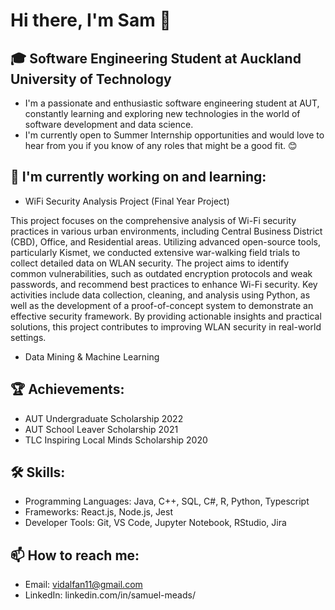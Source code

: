 # Hi there, I'm Sam 👋

## 🎓 Software Engineering Student at Auckland University of Technology

- I'm a passionate and enthusiastic software engineering student at AUT, constantly learning and exploring new technologies in the world of software development and data science.
- I'm currently open to Summer Internship opportunities and would love to hear from you if you know of any roles that might be a good fit. 😊

## 🌱 I'm currently working on and learning:
- WiFi Security Analysis Project (Final Year Project)

This project focuses on the comprehensive analysis of Wi-Fi security practices in various urban environments, including Central Business District (CBD), Office, and Residential areas. Utilizing advanced open-source tools, particularly Kismet, we conducted extensive war-walking field trials to collect detailed data on WLAN security. The project aims to identify common vulnerabilities, such as outdated encryption protocols and weak passwords, and recommend best practices to enhance Wi-Fi security. Key activities include data collection, cleaning, and analysis using Python, as well as the development of a proof-of-concept system to demonstrate an effective security framework. By providing actionable insights and practical solutions, this project contributes to improving WLAN security in real-world settings.
- Data Mining & Machine Learning

## 🏆 Achievements:
- AUT Undergraduate Scholarship 2022
- AUT School Leaver Scholarship 2021
- TLC Inspiring Local Minds Scholarship 2020

## 🛠️ Skills:
- Programming Languages: Java, C++, SQL, C#, R, Python, Typescript
- Frameworks: React.js, Node.js, Jest
-	Developer Tools: Git, VS Code, Jupyter Notebook, RStudio, Jira 

## 📫 How to reach me:
- Email: vidalfan11@gmail.com
- LinkedIn: linkedin.com/in/samuel-meads/
